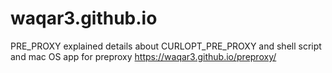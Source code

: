 # waqar3.github.io
PRE_PROXY explained
details about CURLOPT_PRE_PROXY and shell script and mac OS app for preproxy
https://waqar3.github.io/preproxy/
